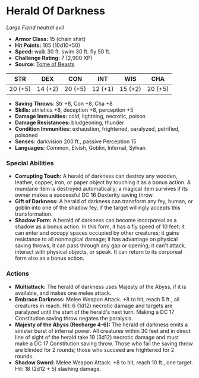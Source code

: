 # Herald Of Darkness

*Large* *Fiend* *neutral evil*

- **Armor Class:** 15 (chain shirt)
- **Hit Points:** 105 (10d10+50)
- **Speed:** walk 30 ft. swim 30 ft. fly 50 ft.
- **Challenge Rating:** 7 (2,900 XP)
- **Source:** [Tome of Beasts](https://koboldpress.com/kpstore/product/tome-of-beasts-for-5th-edition-print/)

| STR | DEX | CON | INT | WIS | CHA |
| --- | --- | --- | --- | --- | --- |
| 20 (+5) | 14 (+2) | 20 (+5) | 12 (+1) | 15 (+2) | 20 (+5) |

- **Saving Throws**: Str +8, Con +8, Cha +8
- **Skills:** athletics +8, deception +8, perception +5
- **Damage Immunities:** cold, lightning, necrotic, poison
- **Damage Resistances:** bludgeoning, thunder
- **Condition Immunities:** exhaustion, frightened, paralyzed, petrified, poisoned
- **Senses:** darkvision 200 ft., passive Perception 15
- **Languages:** Common, Elvish, Goblin, Infernal, Sylvan
### Special Abilities
- **Corrupting Touch:** A herald of darkness can destroy any wooden, leather, copper, iron, or paper object by touching it as a bonus action. A mundane item is destroyed automatically; a magical item survives if its owner makes a successful DC 16 Dexterity saving throw.
- **Gift of Darkness:** A herald of darkness can transform any fey, human, or goblin into one of the shadow fey, if the target willingly accepts this transformation.
- **Shadow Form:** A herald of darkness can become incorporeal as a shadow as a bonus action. In this form, it has a fly speed of 10 feet; it can enter and occupy spaces occupied by other creatures; it gains resistance to all nonmagical damage; it has advantage on physical saving throws; it can pass through any gap or opening; it can't attack, interact with physical objects, or speak. It can return to its corporeal form also as a bonus action.
### Actions
- **Multiattack:** The herald of darkness uses Majesty of the Abyss, if it is available, and makes one melee attack.
- **Embrace Darkness:** Melee Weapon Attack. +8 to hit, reach 5 ft., all creatures in reach. Hit: 6 (1d12) necrotic damage and targets are paralyzed until the start of the herald's next turn. Making a DC 17 Constitution saving throw negates the paralysis.
- **Majesty of the Abyss (Recharge 4-6):** The herald of darkness emits a sinister burst of infernal power. All creatures within 30 feet and in direct line of sight of the herald take 19 (3d12) necrotic damage and must make a DC 17 Constitution saving throw. Those who fail the saving throw are blinded for 2 rounds; those who succeed are frightened for 2 rounds.
- **Shadow Sword:** Melee Weapon Attack: +8 to hit, reach 10 ft., one target. Hit: 18 (2d12 + 5) slashing damage.
